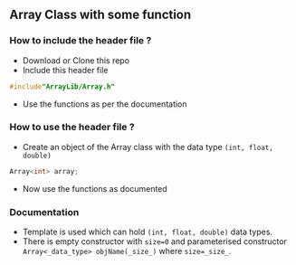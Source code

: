 ## Array Class with some function

### How to include the header file ? 
 - Download or Clone this repo 
 - Include this header file
```c++
#include"ArrayLib/Array.h"
```
- Use the functions as per the documentation

### How to use the header file ?
- Create an object of the Array class with the data type ``` (int, float, double) ```
```c++
Array<int> array;
```
- Now use the functions as documented

### Documentation
- Template is used which can hold ```(int, float, double)``` data types.
- There is empty constructor with ```size=0``` and parameterised constructor ```Array<_data_type> objName(_size_)``` where ```size=_size_```. 

